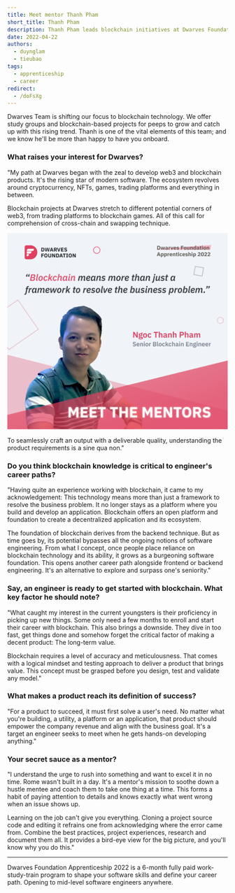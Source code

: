 ```yaml
---
title: Meet mentor Thanh Pham
short_title: Thanh Pham
description: Thanh Pham leads blockchain initiatives at Dwarves Foundation with a focus on building web3 products. His mentorship emphasizes the importance of logical thinking and long-term value creation in blockchain development.
date: 2022-04-22
authors:
  - duynglam
  - tieubao
tags:
  - apprenticeship
  - career
redirect:
  - /doFsXg
---
```


Dwarves Team is shifting our focus to blockchain technology. We offer study groups and blockchain-based projects for peeps to grow and catch up with this rising trend. Thanh is one of the vital elements of this team; and we know he'll be more than happy to have you onboard.

### What raises your interest for Dwarves?

"My path at Dwarves began with the zeal to develop web3 and blockchain products. It's the rising star of modern software. The ecosystem revolves around cryptocurrency, NFTs, games, trading platforms and everything in between.

Blockchain projects at Dwarves stretch to different potential corners of web3, from trading platforms to blockchain games. All of this call for comprehension of cross-chain and swapping technique.

![Ngoc Thanh Pham, blockchain mentor at Dwarves Foundation, during a presentation](assets/thanh-pham-mentor.webp)

To seamlessly craft an output with a deliverable quality, understanding the product requirements is a sine qua non."

### Do you think blockchain knowledge is critical to engineer's career paths?

"Having quite an experience working with blockchain, it came to my acknowledgement: This technology means more than just a framework to resolve the business problem. It no longer stays as a platform where you build and develop an application. Blockchain offers an open platform and foundation to create a decentralized application and its ecosystem.

The foundation of blockchain derives from the backend technique. But as time goes by, its potential bypasses all the ongoing notions of software engineering. From what I concept, once people place reliance on blockchain technology and its ability, it grows as a burgeoning software foundation. This opens another career path alongside frontend or backend engineering. It's an alternative to explore and surpass one's seniority."

### Say, an engineer is ready to get started with blockchain. What key factor he should note?

"What caught my interest in the current youngsters is their proficiency in picking up new things. Some only need a few months to enroll and start their career with blockchain. This also brings a downside. They dive in too fast, get things done and somehow forget the critical factor of making a decent product: The long-term value.

Blockchain requires a level of accuracy and meticulousness. That comes with a logical mindset and testing approach to deliver a product that brings value. This concept must be grasped before you design, test and validate any model."

### What makes a product reach its definition of success?

"For a product to succeed, it must first solve a user's need. No matter what you're building, a utility, a platform or an application, that product should empower the company revenue and align with the business goal. It's a target an engineer seeks to meet when he gets hands-on developing anything."

### Your secret sauce as a mentor?

"I understand the urge to rush into something and want to excel it in no time. Rome wasn't built in a day. It's a mentor's mission to soothe down a hustle mentee and coach them to take one thing at a time. This forms a habit of paying attention to details and knows exactly what went wrong when an issue shows up.

Learning on the job can't give you everything. Cloning a project source code and editing it refrains one from acknowledging where the error came from. Combine the best practices, project experiences, research and document them all. It provides a bird-eye view for the big picture, and you'll know why you do this."

---

Dwarves Foundation Apprenticeship 2022 is a 6-month fully paid work-study-train program to shape your software skills and define your career path. Opening to mid-level software engineers anywhere.
